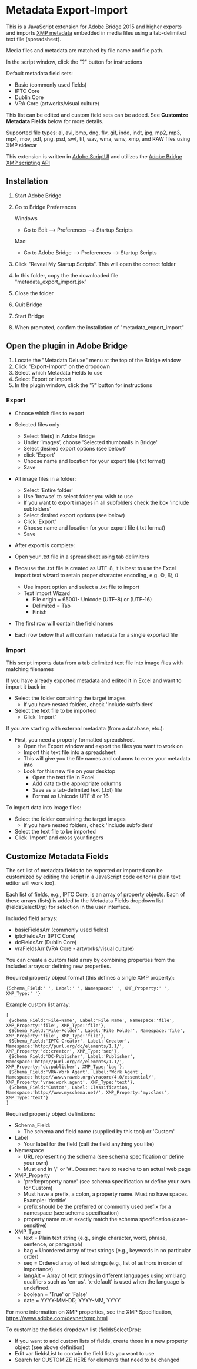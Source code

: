 # Metadata Export-Import

This is a JavaScript extension for [Adobe Bridge](https://www.adobe.com/products/bridge.html) 2015 and higher exports and imports [XMP metadata](https://www.adobe.com/products/xmp.html) embedded in media files using a tab-delimited text file (spreadsheet).

Media files and metadata are matched by file name and file path.

In the script window, click the "?" button for instructions

Default metadata field sets:
 - Basic (commonly used fields)
 - IPTC Core
 - Dublin Core
 - VRA Core (artworks/visual culture)
 
This list can be edited and custom field sets can be added. See **Customize Metadata Fields** below for more details.

Supported file types: ai, avi, bmp, dng, flv, gif, indd, indt, jpg, mp2, mp3, mp4, mov, pdf, png, psd, swf, tif, wav, wma, wmv, xmp, and RAW files using XMP sidecar

This extension is written in [Adobe ScriptUI](https://estk.aenhancers.com/index.html) and utilizes the [Adobe Bridge XMP scripting API](https://estk.aenhancers.com/10%20-%20Scripting%20Access%20to%20XMP%20Metadata/accessing-the-xmp-scripting-api.html)

## Installation
 1. Start Adobe Bridge
 2. Go to Bridge Preferences
 
    Windows
      - Go to Edit --> Preferences --> Startup Scripts
    
    Mac:
      - Go to Adobe Bridge --> Preferences --> Startup Scripts
	  
 3. Click "Reveal My Startup Scripts".  This will open the correct folder
 4. In this folder, copy the the downloaded file "metadata_export_import.jsx"
 5. Close the folder
 6. Quit Bridge
 7. Start Bridge
 8. When prompted, confirm the installation of "metadata_export_import"

## Open the plugin in Adobe Bridge
  1. Locate the "Metadata Deluxe" menu at the top of the Bridge window
  2. Click "Export-Import" on the dropdown
  3. Select which Metadata Fields to use
  4. Select Export or Import
  5. In the plugin window, click the "?" button for instructions

### Export

- Choose which files to export
 - Selected files only
    - Select file(s) in Adobe Bridge
    - Under ‘Images’, choose 'Selected thumbnails in Bridge'
    - Select desired export options (see below)'
    - click 'Export'
    - Choose name and location for your export file (.txt format)
    - Save

 -  All image files in a folder:
    - Select 'Entire folder'
    - Use 'browse'  to select folder you wish to use
    - If you want to export images in all subfolders check the box 'include subfolders'
    - Select desired export options (see below)
    - Click 'Export'
    - Choose name and location for your export file (.txt format)
    - Save

- After export is complete:
 - Open your .txt file in a spreadsheet using tab delimiters
 - Because the .txt file is created as UTF-8, it is best to use the Excel import text wizard to retain
proper character encoding, e.g. ©, 작, ü
   - Use import option and select a .txt file to import
   - Text Import Wizard
     - File origin = 65001- Unicode (UTF-8) or (UTF-16)
     - Delimited = Tab
     - Finish
  - The first row will contain the field names
  - Each row below that will contain metadata for a single exported file
		 
### Import

This script imports data from a tab delimited text file into image files with matching filenames

If you have already exported metadata and edited it in Excel and want to import it back in:
 - Select the folder containing the target images
   - If you have nested folders, check 'include subfolders'
 - Select the text file to be imported
   - Click 'Import'
   
If you are starting with external metadata (from a database, etc.):
 - First, you need a properly formatted spreadsheet.
   - Open the Export window and export the files you want to work on
   - Import this text file into a spreadsheet
   - This will give you the file names and columns to enter your metadata into		 
   - Look for this new file on your desktop
     - Open the text file in Excel
     - Add data to the appropriate columns
     - Save as a tab-delimited text (.txt) file
      - Format as Unicode UTF-8 or 16
      
To import data into image files:
 - Select the folder containing the target images
   - If you have nested folders, check 'include subfolders'
 - Select the text file to be imported
 - Click 'Import' and cross your fingers
 
## Customize Metadata Fields

The set list of metadata fields to be exported or imported can be customized by editing the script in a JavaScript code editor (a plain text editor will work too).

Each list of fields, e.g., IPTC Core, is an array of property objects. Each of these arrays (lists) is added to the Metadata Fields dropdown list (fieldsSelectDrp) for selection in the user interface.

Included field arrays:
 - basicFieldsArr (commonly used fields)
 - iptcFieldsArr (IPTC Core)
 - dcFieldsArr (Dublin Core)
 - vraFieldsArr (VRA Core - artworks/visual culture)

You can create a custom field array by combining properties from the included arrays or defining new properties.

Required property object format (this defines a single XMP property):
```
{Schema_Field:' ', Label:' ', Namespace:' ', XMP_Property:' ', XMP_Type:' '}
```
  
Example custom list array:
```
[
 {Schema_Field:'File-Name', Label:'File Name', Namespace:'file', XMP_Property:'file', XMP_Type:'file'},
 {Schema_Field:'File-Folder', Label:'File Folder', Namespace:'file', XMP_Property:'file', XMP_Type:'file'}, 
 {Schema_Field:'IPTC-Creator', Label:'Creator', Namespace:'http://purl.org/dc/elements/1.1/', XMP_Property:'dc:creator', XMP_Type:'seq'},
 {Schema_Field:'DC-Publisher', Label:'Publisher', Namespace:'http://purl.org/dc/elements/1.1/', XMP_Property:'dc:publisher', XMP_Type:'bag'},
 {Schema_Field:'VRA-Work Agent', Label:'Work Agent', Namespace:'http://www.vraweb.org/vracore/4.0/essential/', XMP_Property:'vrae:work.agent', XMP_Type:'text'},
 {Schema_Field:'Custom', Label:'Classification, Namespace:'http://www.myschema.net/', XMP_Property:'my:class', XMP_Type:'text'}
]
```

Required property object definitions:
 - Schema_Field:
   - The schema and field name (supplied by this tool) or 'Custom'
 - Label
   - Your label for the field (call the field anything you like)
 - Namespace
   - URL representing the schema (see schema specification or define your own)
   - Must end in '/' or '#'. Does not have to resolve to an actual web page
 - XMP_Property
   - 'prefix:property name' (see schema specification or define your own for Custom)
   - Must have a prefix, a colon, a property name. Must no have spaces. Example: 'dc:title'
   - prefix should be the preferred or commonly used prefix for a namespace (see schema specification)
   - property name must exactly match the schema specification (case-sensitive)
 - XMP_Type
   - text = Plain text string (e.g., single character, word, phrase, sentence, or paragraph)
   - bag = Unordered array of text strings (e.g., keywords in no particular order)
   - seq = Ordered array of text strings (e.g., list of authors in order of importance)
   - langAlt = Array of text strings in different languages using xml:lang qualifiers such as 'en-us'. 'x-default' is used when the language is undefined.
   - boolean = 'True' or 'False'
   - date = YYYY-MM-DD, YYYY-MM, YYYY

For more information on XMP properties, see the XMP Specification, https://www.adobe.com/devnet/xmp.html

To customize the fields dropdown list (fieldsSelectDrp):
 - If you want to add custom lists of fields, create those in a new property object (see above definition)
 - Edit var fieldsList to contain the field lists you want to use
 - Search for CUSTOMIZE HERE for elements that need to be changed

